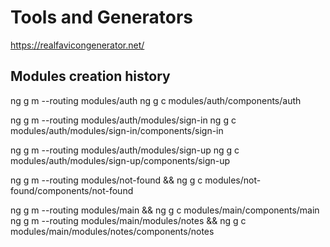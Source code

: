 # Tools and Generators

<https://realfavicongenerator.net/>

## Modules creation history

ng g m --routing modules/auth
ng g c modules/auth/components/auth

ng g m --routing modules/auth/modules/sign-in
ng g c modules/auth/modules/sign-in/components/sign-in

ng g m --routing modules/auth/modules/sign-up
ng g c modules/auth/modules/sign-up/components/sign-up

ng g m --routing modules/not-found && 
ng g c modules/not-found/components/not-found

ng g m --routing modules/main && ng g c modules/main/components/main
ng g m --routing modules/main/modules/notes && ng g c modules/main/modules/notes/components/notes
